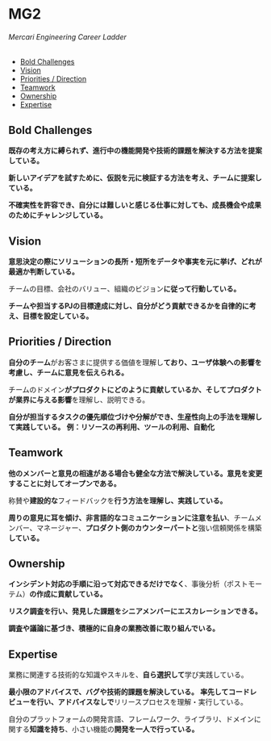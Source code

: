 # MG2
###### Mercari Engineering Career Ladder

 * [Bold Challenges](#bold-challenges)
 * [Vision](#vision)
 * [Priorities / Direction](#priorities--direction)
 * [Teamwork](#teamwork)
 * [Ownership](#ownership)
 * [Expertise](#expertise)

## Bold Challenges
**既存の考え方に縛られず、進行中の機能開発や技術的課題を解決する方法を提案している。**

**新しいアイデアを試すために、仮説を元に検証する方法を考え、チームに提案している。**

**不確実性を許容でき、自分には難しいと感じる仕事に対しても、成長機会や成果のためにチャレンジしている。**


## Vision
**意思決定の際にソリューションの長所・短所をデータや事実を元に挙げ、どれが最適か判断している。**

チームの目標、会社のバリュー、組織のビジョン**に従って行動している。**

**チームや担当するPJの目標達成に対し、自分がどう貢献できるかを自律的に考え、目標を設定している。**


## Priorities / Direction
**自分のチーム**がお客さまに提供する価値を理解し**ており、ユーザ体験への影響を考慮し、チームに意見を伝えられる。**

チームのドメイン**がプロダクトにどのように貢献しているか、そしてプロダクトが業界に与える影響**を理解し、説明できる。

**自分が担当するタスクの優先順位づけや分解ができ、生産性向上の手法を理解して実践している。**
**例：リソースの再利用、ツールの利用、自動化**


## Teamwork
**他のメンバーと意見の相違がある場合も健全な方法で解決している。意見を変更することに対してオープンである。**

称賛や**建設的な**フィードバックを**行う方法を理解し、実践している。**

**周りの意見に耳を傾け、非言語的なコミュニケーションに注意を払い**、チームメンバー、マネージャー、**プロダクト側のカウンターパートと**強い信頼関係を構築**している。**


## Ownership
**インシデント対応の手順に沿って対応できるだけでなく**、事後分析（ポストモーテム）**の作成に貢献している。**

**リスク調査を行い、発見した課題をシニアメンバーにエスカレーションできる。**

**調査や議論に基づき、積極的に自身の業務改善に取り組んでいる。**


## Expertise
業務に関連する技術的な知識やスキルを、**自ら選択して**学び実践している。

**最小限のアドバイスで、バグや技術的課題を解決している。**
**率先してコードレビューを行い、アドバイスなしで**リリースプロセスを理解・実行している。

自分のプラットフォームの開発言語、フレームワーク、ライブラリ、ドメインに関する**知識を持ち**、小さい機能の**開発を一人で行っている。**
